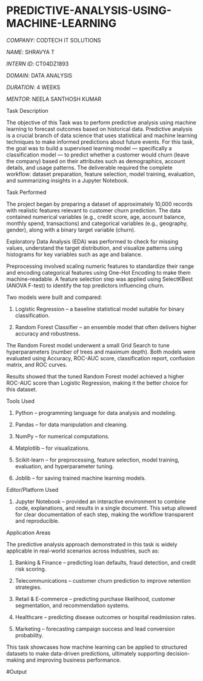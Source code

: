# PREDICTIVE-ANALYSIS-USING-MACHINE-LEARNING

*COMPANY*: CODTECH IT SOLUTIONS

*NAME*: SHRAVYA T

*INTERN ID*: CT04DZ1893

*DOMAIN*: DATA ANALYSIS

*DURATION*: 4 WEEKS

*MENTOR*: NEELA SANTHOSH KUMAR

Task Description

The objective of this Task was to perform predictive analysis using machine learning to forecast outcomes based on historical data. Predictive analysis is a crucial branch of data science that uses statistical and machine learning techniques to make informed predictions about future events. For this task, the goal was to build a supervised learning model — specifically a classification model — to predict whether a customer would churn (leave the company) based on their attributes such as demographics, account details, and usage patterns. The deliverable required the complete workflow: dataset preparation, feature selection, model training, evaluation, and summarizing insights in a Jupyter Notebook.

Task Performed

The project began by preparing a dataset of approximately 10,000 records with realistic features relevant to customer churn prediction. The data contained numerical variables (e.g., credit score, age, account balance, monthly spend, transactions) and categorical variables (e.g., geography, gender), along with a binary target variable (churn).

Exploratory Data Analysis (EDA) was performed to check for missing values, understand the target distribution, and visualize patterns using histograms for key variables such as age and balance.

Preprocessing involved scaling numeric features to standardize their range and encoding categorical features using One-Hot Encoding to make them machine-readable. A feature selection step was applied using SelectKBest (ANOVA F-test) to identify the top predictors influencing churn.

Two models were built and compared:

1. Logistic Regression – a baseline statistical model suitable for binary classification.

2. Random Forest Classifier – an ensemble model that often delivers higher accuracy and robustness.

The Random Forest model underwent a small Grid Search to tune hyperparameters (number of trees and maximum depth). Both models were evaluated using Accuracy, ROC-AUC score, classification report, confusion matrix, and ROC curves.

Results showed that the tuned Random Forest model achieved a higher ROC-AUC score than Logistic Regression, making it the better choice for this dataset.

Tools Used

1. Python – programming language for data analysis and modeling.

2. Pandas – for data manipulation and cleaning.

3. NumPy – for numerical computations.

4. Matplotlib – for visualizations.

5. Scikit-learn – for preprocessing, feature selection, model training, evaluation, and hyperparameter tuning.

6. Joblib – for saving trained machine learning models.

Editor/Platform Used

1. Jupyter Notebook – provided an interactive environment to combine code, explanations, and results in a single document. This setup allowed for clear documentation of each step, making the workflow transparent and reproducible.

Application Areas

The predictive analysis approach demonstrated in this task is widely applicable in real-world scenarios across industries, such as:

1. Banking & Finance – predicting loan defaults, fraud detection, and credit risk scoring.

2. Telecommunications – customer churn prediction to improve retention strategies.

3. Retail & E-commerce – predicting purchase likelihood, customer segmentation, and recommendation systems.

4. Healthcare – predicting disease outcomes or hospital readmission rates.

5. Marketing – forecasting campaign success and lead conversion probability.

This task showcases how machine learning can be applied to structured datasets to make data-driven predictions, ultimately supporting decision-making and improving business performance.

#Output




